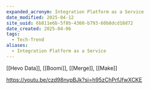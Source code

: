 ```yaml
---
expanded_acronym: Integration Platform as a Service
date_modified: 2025-04-12
site_uuid: 6b811e6b-5f8b-4360-b793-60b8dcd18d72
date_created: 2025-04-06
tags:
  - Tech-Trend
aliases:
  - Integration Platform as a Service
---
```


[[Hevo Data]], [[Boomi]], [[Merge]], [[Make]]

https://youtu.be/czd98nypBJk?si=h95zChPrfJfwXCKE